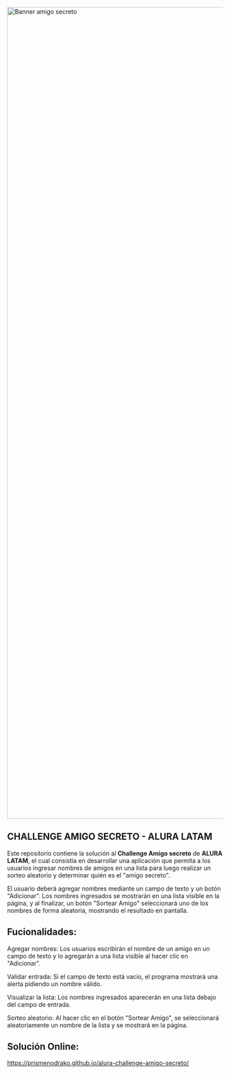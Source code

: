 <img width="3780" height="1890" alt="Banner amigo secreto" src="https://github.com/user-attachments/assets/eb22ec23-71c5-468a-9f66-2eb871492d89" />

## CHALLENGE AMIGO SECRETO - ALURA LATAM
Este repositorio contiene la solución al **Challenge Amigo secreto** de **ALURA LATAM**, el cual consistía en desarrollar una aplicación que permita a los usuarios ingresar nombres de amigos en una lista para luego realizar un sorteo aleatorio y determinar quién es el "amigo secreto".

El usuario deberá agregar nombres mediante un campo de texto y un botón "Adicionar". Los nombres ingresados se mostrarán en una lista visible en la página, y al finalizar, un botón "Sortear Amigo" seleccionará uno de los nombres de forma aleatoria, mostrando el resultado en pantalla.

## Fucionalidades:
Agregar nombres: Los usuarios escribirán el nombre de un amigo en un campo de texto y lo agregarán a una lista visible al hacer clic en "Adicionar".

Validar entrada: Si el campo de texto está vacío, el programa mostrará una alerta pidiendo un nombre válido.

Visualizar la lista: Los nombres ingresados aparecerán en una lista debajo del campo de entrada.

Sorteo aleatorio: Al hacer clic en el botón "Sortear Amigo", se seleccionará aleatoriamente un nombre de la lista y se mostrará en la página.

## Solución Online:
https://prismenodrako.github.io/alura-challenge-amigo-secreto/


